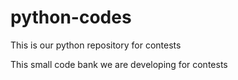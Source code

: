 # python-codes
This is our python repository for contests

This small code bank we are developing for contests
